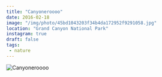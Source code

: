 ```yaml
---
title: "Canyoneroooo"
date: 2016-02-18
image: "/img/photo/45bd1043203f34b4da172952f9291058.jpg"
location: "Grand Canyon National Park"
instagram: true
draft: false
tags:
 - nature
---
```


![Canyoneroooo](/img/photo/45bd1043203f34b4da172952f9291058.jpg)
